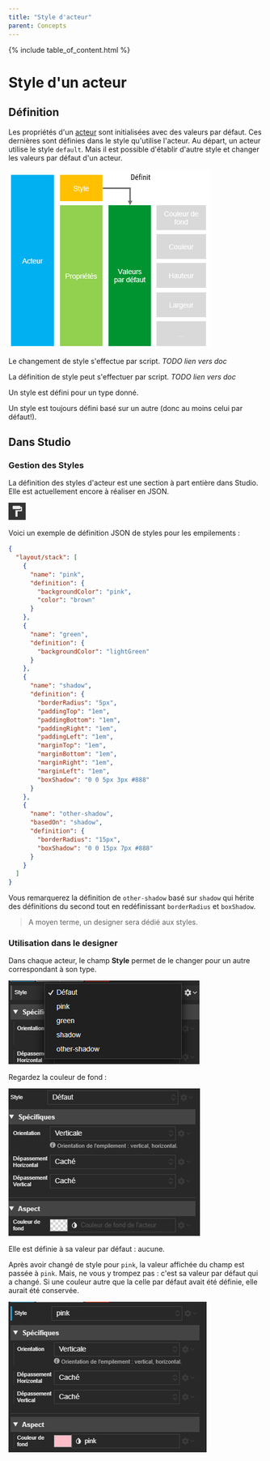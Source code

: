```yaml
---
title: "Style d'acteur"
parent: Concepts
---
```


{% include table_of_content.html %}

# Style d'un acteur

## Définition

Les propriétés d'un [acteur](./actor.md) sont initialisées avec des valeurs par défaut. Ces dernières sont définies dans le style qu'utilise l'acteur.
Au départ, un acteur utilise le style `default`. Mais il est possible d'établir d'autre style et changer les valeurs par défaut d'un acteur.

![SynApps](../assets/concepts/actor-style-01.png)

Le changement de style s'effectue par script. *TODO lien vers doc*

La définition de style peut s'effectuer par script. *TODO lien vers doc*

Un style est défini pour un type donné.

Un style est toujours défini basé sur un autre (donc au moins celui par défaut!).

## Dans Studio

### Gestion des Styles

La définition des styles d'acteur est une section à part entière dans Studio. Elle est actuellement encore à réaliser en JSON.

![SynApps](../assets/styles.png)


Voici un exemple de définition JSON de styles pour les empilements :
```json
{
  "layout/stack": [
    {
      "name": "pink",
      "definition": {
        "backgroundColor": "pink",
        "color": "brown"
      }
    },
    {
      "name": "green",
      "definition": {
        "backgroundColor": "lightGreen"
      }
    },
    {
      "name": "shadow",
      "definition": {
        "borderRadius": "5px",
        "paddingTop": "1em",
        "paddingBottom": "1em",
        "paddingRight": "1em",
        "paddingLeft": "1em",
        "marginTop": "1em",
        "marginBottom": "1em",
        "marginRight": "1em",
        "marginLeft": "1em",
        "boxShadow": "0 0 5px 3px #888"
      }
    },
    {
      "name": "other-shadow",
      "basedOn": "shadow",
      "definition": {
        "borderRadius": "15px",
        "boxShadow": "0 0 15px 7px #888"
      }
    }
  ]
}

```

Vous remarquerez la définition de `other-shadow` basé sur `shadow` qui hérite des définitions du second tout en redéfinissant `borderRadius` et `boxShadow`.

> A moyen terme, un designer sera dédié aux styles.

### Utilisation dans le designer

Dans chaque acteur, le champ **Style** permet de le changer pour un autre correspondant à son type.

![SynApps](../assets/concepts/actor-style-02.png)

Regardez la couleur de fond :

![SynApps](../assets/concepts/actor-style-03.png)

Elle est définie à sa valeur par défaut : aucune.

Après avoir changé de style pour `pink`, la valeur affichée du champ est passée à `pink`. Mais, ne vous y trompez pas : c'est sa valeur par défaut qui a changé. Si une couleur autre que la celle par défaut avait été définie, elle aurait été conservée.

![SynApps](../assets/concepts/actor-style-04.png)
